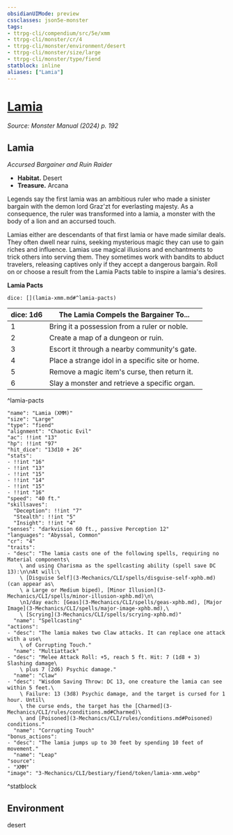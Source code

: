 ```yaml
---
obsidianUIMode: preview
cssclasses: json5e-monster
tags:
- ttrpg-cli/compendium/src/5e/xmm
- ttrpg-cli/monster/cr/4
- ttrpg-cli/monster/environment/desert
- ttrpg-cli/monster/size/large
- ttrpg-cli/monster/type/fiend
statblock: inline
aliases: ["Lamia"]
---
```

# [Lamia](3-Mechanics\CLI\bestiary\fiend/lamia-xmm.md)
*Source: Monster Manual (2024) p. 192*  

## Lamia

*Accursed Bargainer and Ruin Raider*

- **Habitat.** Desert  
- **Treasure.** Arcana  

Legends say the first lamia was an ambitious ruler who made a sinister bargain with the demon lord Graz'zt for everlasting majesty. As a consequence, the ruler was transformed into a lamia, a monster with the body of a lion and an accursed touch.

Lamias either are descendants of that first lamia or have made similar deals. They often dwell near ruins, seeking mysterious magic they can use to gain riches and influence. Lamias use magical illusions and enchantments to trick others into serving them. They sometimes work with bandits to abduct travelers, releasing captives only if they accept a dangerous bargain. Roll on or choose a result from the Lamia Pacts table to inspire a lamia's desires.

**Lamia Pacts**

`dice: [](lamia-xmm.md#^lamia-pacts)`

| dice: 1d6 | The Lamia Compels the Bargainer To... |
|-----------|---------------------------------------|
| 1 | Bring it a possession from a ruler or noble. |
| 2 | Create a map of a dungeon or ruin. |
| 3 | Escort it through a nearby community's gate. |
| 4 | Place a strange idol in a specific site or home. |
| 5 | Remove a magic item's curse, then return it. |
| 6 | Slay a monster and retrieve a specific organ. |
^lamia-pacts

```statblock
"name": "Lamia (XMM)"
"size": "Large"
"type": "fiend"
"alignment": "Chaotic Evil"
"ac": !!int "13"
"hp": !!int "97"
"hit_dice": "13d10 + 26"
"stats":
- !!int "16"
- !!int "13"
- !!int "15"
- !!int "14"
- !!int "15"
- !!int "16"
"speed": "40 ft."
"skillsaves":
  "Deception": !!int "7"
  "Stealth": !!int "5"
  "Insight": !!int "4"
"senses": "darkvision 60 ft., passive Perception 12"
"languages": "Abyssal, Common"
"cr": "4"
"traits":
- "desc": "The lamia casts one of the following spells, requiring no Material components\
    \ and using Charisma as the spellcasting ability (spell save DC 13):\n\nAt will:\
    \ [Disguise Self](3-Mechanics/CLI/spells/disguise-self-xphb.md) (can appear as\
    \ a Large or Medium biped), [Minor Illusion](3-Mechanics/CLI/spells/minor-illusion-xphb.md)\n\
    \n1/day each: [Geas](3-Mechanics/CLI/spells/geas-xphb.md), [Major Image](3-Mechanics/CLI/spells/major-image-xphb.md),\
    \ [Scrying](3-Mechanics/CLI/spells/scrying-xphb.md)"
  "name": "Spellcasting"
"actions":
- "desc": "The lamia makes two Claw attacks. It can replace one attack with a use\
    \ of Corrupting Touch."
  "name": "Multiattack"
- "desc": "Melee Attack Roll: +5, reach 5 ft. Hit: 7 (1d8 + 3) Slashing damage\
    \ plus 7 (2d6) Psychic damage."
  "name": "Claw"
- "desc": "Wisdom Saving Throw: DC 13, one creature the lamia can see within 5 feet.\
    \ Failure: 13 (3d8) Psychic damage, and the target is cursed for 1 hour. Until\
    \ the curse ends, the target has the [Charmed](3-Mechanics/CLI/rules/conditions.md#Charmed)\
    \ and [Poisoned](3-Mechanics/CLI/rules/conditions.md#Poisoned) conditions."
  "name": "Corrupting Touch"
"bonus_actions":
- "desc": "The lamia jumps up to 30 feet by spending 10 feet of movement."
  "name": "Leap"
"source":
- "XMM"
"image": "3-Mechanics/CLI/bestiary/fiend/token/lamia-xmm.webp"
```
^statblock

## Environment

desert